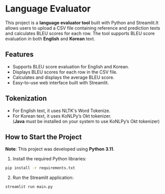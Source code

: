 # Language Evaluator

This project is a **language evaluator tool** built with Python and Streamlit.It allows users to upload a CSV file containing reference and prediction texts and calculates BLEU scores for each row. The tool supports BLEU score evaluation in both **English** and **Korean** text.

## Features
- Supports BLEU score evaluation for English and Korean.
- Displays BLEU scores for each row in the CSV file.
- Calculates and displays the average BLEU score.
- Easy-to-use web interface built with Streamlit.

## Tokenization
- For English text, it uses NLTK's Word Tokenize.
- For Korean text, it uses KoNLPy’s Okt tokenizer. <br>
(**Java** must be installed on your system to use KoNLPy’s Okt tokenizer)

## How to Start the Project  
**Note**: This project was developed using **Python 3.11**.

1. Install the required Python libraries:
```bash
pip install -r requirements.txt
```

2. Run the Streamlit application:
```bash
streamlit run main.py
```
